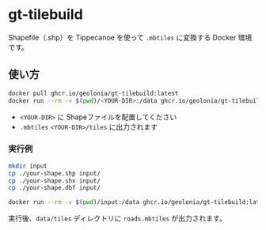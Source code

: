 # gt-tilebuild

Shapefile（.shp）を Tippecanoe を使って `.mbtiles` に変換する Docker 環境です。

## 使い方

```bash
docker pull ghcr.io/geolonia/gt-tilebuild:latest
docker run --rm -v $(pwd)/<YOUR-DIR>:/data ghcr.io/geolonia/gt-tilebuild:latest
```

- `<YOUR-DIR>` に Shapeファイルを配置してください
- `.mbtiles` `<YOUR-DIR>/tiles` に出力されます

### 実行例

```bash
mkdir input
cp ./your-shape.shp input/
cp ./your-shape.shx input/
cp ./your-shape.dbf input/

docker run --rm -v $(pwd)/input:/data ghcr.io/geolonia/gt-tilebuild:latest
```

実行後、`data/tiles` ディレクトリに `roads.mbtiles` が出力されます。
